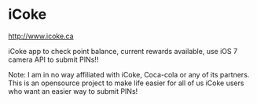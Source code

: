 iCoke
=====
http://www.icoke.ca

iCoke app to check point balance, current rewards available, use iOS 7 camera API to submit PINs!!


Note: I am in no way affiliated with iCoke, Coca-cola or any of its partners. This is an opensource project to make life easier for all of us iCoke users who want an easier way to submit PINs!
